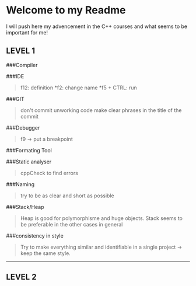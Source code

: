 # Welcome to my Readme

I will push here my advencement in the C++ courses and what seems to be important for me!



## LEVEL 1

###Compiler

###IDE
   >f12: definition
   *f2: change name
   *f5 + CTRL: run

###GIT
   >don't commit unworking code
   >make clear phrases in the title of the commit

###Debugger
   >f9 -> put a breakpoint

###Formating Tool

###Static analyser
   >cppCheck to find errors

###Naming
   >try to be as clear and short as possible

###Stack/Heap
   >Heap is good for polymorphisme and huge objects. Stack seems to be preferable in the other cases in general

###consistency in style
   >Try to make everything similar and identifiable in a single project -> keep the same style.

---

## LEVEL 2
